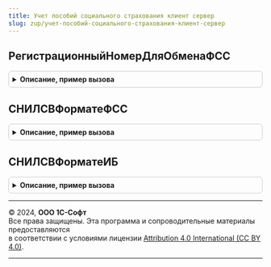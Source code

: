 ```yaml
---
title: Учет пособий социального страхования клиент сервер
slug: zup/учет-пособий-социального-страхования-клиент-сервер
---
```



## РегистрационныйНомерДляОбменаФСС
<details style="margin: 1em 0; padding: 0.5em; border: 1px solid #ccc; border-radius: 6px;">

<summary style="font-weight: bold; cursor: pointer;">Описание, пример вызова</summary>

```bsl

// Возвращает регистрационный номер для целей обмена с ФСС.
Функция РегистрационныйНомерДляОбменаФСС(Объект) Экспорт
```

Пример вызова
```bsl
Результат = УчетПособийСоциальногоСтрахованияКлиентСервер.РегистрационныйНомерДляОбменаФСС(Объект) 
```
</details>

## СНИЛСВФорматеФСС
<details style="margin: 1em 0; padding: 0.5em; border: 1px solid #ccc; border-radius: 6px;">

<summary style="font-weight: bold; cursor: pointer;">Описание, пример вызова</summary>

```bsl

// АПК:558-выкл Функции прямого и обратного преобразования должны быть рядом.

// Возвращает СНИЛС для целей обмена с ФСС.
Функция СНИЛСВФорматеФСС(СтраховойНомерПФР) Экспорт
```

Пример вызова
```bsl
Результат = УчетПособийСоциальногоСтрахованияКлиентСервер.СНИЛСВФорматеФСС(СтраховойНомерПФР) 
```
</details>

## СНИЛСВФорматеИБ
<details style="margin: 1em 0; padding: 0.5em; border: 1px solid #ccc; border-radius: 6px;">

<summary style="font-weight: bold; cursor: pointer;">Описание, пример вызова</summary>

```bsl

// Возвращает СНИЛС для целей поиска сотрудника в ИБ.
Функция СНИЛСВФорматеИБ(СНИЛСВФорматеФСС) Экспорт
```

Пример вызова
```bsl
Результат = УчетПособийСоциальногоСтрахованияКлиентСервер.СНИЛСВФорматеИБ(СНИЛСВФорматеФСС) 
```
</details>

---

© 2024, **ООО 1С-Софт**  
Все права защищены. Эта программа и сопроводительные материалы предоставляются  
в соответствии с условиями лицензии [Attribution 4.0 International (CC BY 4.0)](https://creativecommons.org/licenses/by/4.0/legalcode).

---
